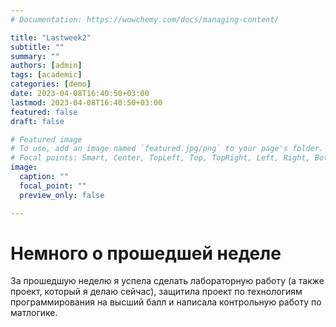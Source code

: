 ```yaml
---
# Documentation: https://wowchemy.com/docs/managing-content/

title: "Lastweek2"
subtitle: ""
summary: ""
authors: [admin]
tags: [academic]
categories: [demo]
date: 2023-04-08T16:40:50+03:00
lastmod: 2023-04-08T16:40:50+03:00
featured: false
draft: false

# Featured image
# To use, add an image named `featured.jpg/png` to your page's folder.
# Focal points: Smart, Center, TopLeft, Top, TopRight, Left, Right, BottomLeft, Bottom, BottomRight.
image:
  caption: ""
  focal_point: ""
  preview_only: false

---
```


# Немного о прошедшей неделе

За прошедшую неделю я успела сделать лабораторную работу (а также проект, который я делаю сейчас), защитила проект по технологиям программирования на высший балл и написала контрольную работу по матлогике.

